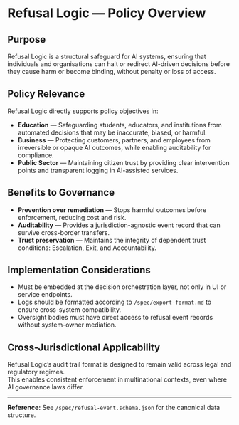 # Refusal Logic — Policy Overview

## Purpose
Refusal Logic is a structural safeguard for AI systems, ensuring that individuals and organisations can halt or redirect AI-driven decisions before they cause harm or become binding, without penalty or loss of access.

## Policy Relevance
Refusal Logic directly supports policy objectives in:
- **Education** — Safeguarding students, educators, and institutions from automated decisions that may be inaccurate, biased, or harmful.
- **Business** — Protecting customers, partners, and employees from irreversible or opaque AI outcomes, while enabling auditability for compliance.
- **Public Sector** — Maintaining citizen trust by providing clear intervention points and transparent logging in AI-assisted services.

## Benefits to Governance
- **Prevention over remediation** — Stops harmful outcomes before enforcement, reducing cost and risk.
- **Auditability** — Provides a jurisdiction-agnostic event record that can survive cross-border transfers.
- **Trust preservation** — Maintains the integrity of dependent trust conditions: Escalation, Exit, and Accountability.

## Implementation Considerations
- Must be embedded at the decision orchestration layer, not only in UI or service endpoints.
- Logs should be formatted according to `/spec/export-format.md` to ensure cross-system compatibility.
- Oversight bodies must have direct access to refusal event records without system-owner mediation.

## Cross-Jurisdictional Applicability
Refusal Logic’s audit trail format is designed to remain valid across legal and regulatory regimes.  
This enables consistent enforcement in multinational contexts, even where AI governance laws differ.

---

**Reference:** See `/spec/refusal-event.schema.json` for the canonical data structure.
